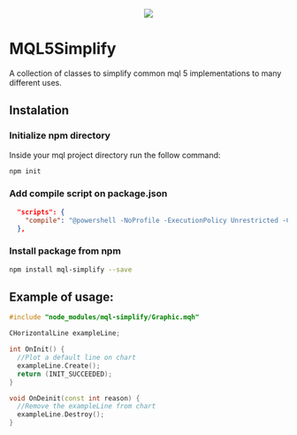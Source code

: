 <p align="center">
  <img src="https://media.giphy.com/media/IHnROpQICe4kE/giphy.gif">
</p>

# MQL5Simplify
A collection of classes to simplify common mql 5 implementations to many different uses.

## Instalation

### Initialize npm directory

Inside your mql project directory run the follow command:
```bash
npm init
```

### Add compile script on **package.json**

```json
  "scripts": {
    "compile": "@powershell -NoProfile -ExecutionPolicy Unrestricted -Command ./node_modules/mql-simplify/compile.ps1"
  },
```

### Install package from npm

```bash
npm install mql-simplify --save
```



## Example of usage:
```c++
#include "node_modules/mql-simplify/Graphic.mqh"

CHorizontalLine exampleLine;

int OnInit() {
  //Plot a default line on chart
  exampleLine.Create(); 
  return (INIT_SUCCEEDED);
}

void OnDeinit(const int reason) {
  //Remove the exampleLine from chart 
  exampleLine.Destroy();
}
```
